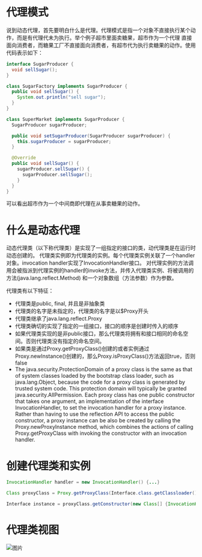 代理模式
========
说到动态代理，首先要明白什么是代理。代理模式是指一个对象不直接执行某个动作，而是有代理代未为执行。举个例子超市里面卖糖果，超市作为一个代理
直接面向消费者，而糖果工厂不直接面向消费者，有超市代为执行卖糖果的动作。使用代码表示如下：

```java
interface SugarProducer {
  void sellSugar();
}

class SugarFactory implements SugarProducer {
  public void sellSugar() {
    System.out.println("sell sugar");
  }
}

class SuperMarket implements SugarProducer {
  SugarProducer sugarProducer;

  public void setSugarProducer(SugarProducer sugarProducer) {
    this.sugarProducer = sugarProducer;
  }

  @Override
  public void sellSugar() {
    sugarProducer.sellSugar() {
      sugarProducer.sellSugar();
    }
  }
}
```
可以看出超市作为一个中间商即代理在从事卖糖果的动作。

什么是动态代理
=============

动态代理类（以下称代理类）是实现了一组指定的接口的类，动代理类是在运行时动态创建的。
代理类实例即为代理类的实例。每个代理类实例关联了一个handler对象。invocation handler实现了InvocationHandler接口。
对代理实例的方法调用会被指派到代理实例的handler的invoke方法，并传入代理类实例、将被调用的方法(java.lang.reflect.Method)
和一个对象数组（方法参数）作为参数。


代理类有以下特征：

* 代理类是public, final, 并且是非抽象类
* 代理类的名字是未指定的，代理类的名字是以$Proxy开头
* 代理类继承了java.lang.reflect.Proxy
* 代理类确切的实现了指定的一组接口，接口的顺序是创建时传入的顺序
* 如果代理类实现的是非public接口，那么代理类将拥有和接口相同的命名空间。否则代理类没有指定的命名空间。
* 如果类是通过Proxy.getProxyClass()创建的或者实例通过Proxy.newInstance()创建的，那么Proxy.isProxyClass()方法返回true，否则false
* The java.security.ProtectionDomain of a proxy class is the same as that of system classes loaded by the bootstrap class loader, such as java.lang.Object, because the code for a proxy class is generated by trusted system code. This protection domain will typically be granted java.security.AllPermission.
Each proxy class has one public constructor that takes one argument, an implementation of the interface InvocationHandler, to set the invocation handler for a proxy instance. Rather than having to use the reflection API to access the public constructor, a proxy instance can be also be created by calling the Proxy.newProxyInstance method, which combines the actions of calling Proxy.getProxyClass with invoking the constructor with an invocation handler.

创建代理类和实例
===============

```java
InvocationHandler handler = new InvocationHandler() {...}

Class proxyClass = Proxy.getProxyClass(Interface.class.getClassloader(), new Class[] {Interface.class});

Interface instance = proxyClass.getConstructor(new Class[] {InvocationHandler.class}).newInstance(new Object[]{handler});

```
代理类视图
==========
![图片](./picture1.png '图片')
